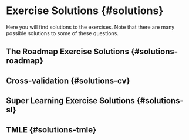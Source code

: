 # Exercise Solutions {#solutions}

Here you will find solutions to the exercises. Note that there are many possible 
solutions to some of these questions.

## The Roadmap Exercise Solutions {#solutions-roadmap}

<!--
Potential solutions to the [Roadmap Exercises](#roadmap-exercises) are listed 
below.

2. What is the objective of the roadmap?
3. Specifying a statistical estimation problem consists of what three steps?
4. Provide a definition and an example for each of the following:

    a. Statistical model 
    b. Target estimand
    c. Estimator
    
7. Provide examples of data under the following scenarios:

    a. The observations are not independent, but are identically distributed.
    b. The observations are neither independent nor identically distributed. 

8. Traditional data analysis concerns  
 
    a. Common data science practice encourages users to "check" models after 
       they have been fit to the data so that if one of the checks fail, then a 
       new model can be fit to the data. Why can this approach be problematic?
    b. Common data science practice lets the type of data at hand dictate the 
       scientific question of interest and the statistical model. Why is this 
       problematic?
-->
## Cross-validation {#solutions-cv}


## Super Learning Exercise Solutions {#solutions-sl}
<!--
### Exercise 1 Solution {#sl3ex1-sol}

Here is a potential solution to the [`sl3` Exercise 1 -- Predicting Myocardial
Infarction with `sl3`](#sl3ex1).


```r
library(data.table)
library(readr)
library(origami)
library(sl3)

db_data <- url(
  "https://raw.githubusercontent.com/benkeser/sllecture/master/chspred.csv"
)
chspred <- read_csv(file = db_data, col_names = TRUE)
```

1. Create an `sl3` task, setting myocardial infarction `mi` as the outcome and
   using all available covariate data.

```r
chspred_task <- make_sl3_Task(
  data = chspred, covariates = head(colnames(chspred), -1), outcome = "mi"
)
```

2. Make a library of seven relatively fast base learning algorithms. Customize 
   tuning parameters for one of your learners. Feel free to use learners from 
   `sl3` or `SuperLearner`.

```r
lasso_learner <- Lrnr_glmnet$new(alpha = 1)
ridge_learner <- Lrnr_glmnet$new(alpha = 0)
enet_learner <- Lrnr_glmnet$new(alpha = 0.5)
glm_fast_learner <- Lrnr_glm_fast$new()
ranger_learner <- Lrnr_ranger$new()
svm_learner <- Lrnr_svm$new()
xgb_learner <- Lrnr_xgboost$new()
# curated_glm_learner uses formula = "mi ~ smoke + beta + waist"
curated_glm_learner <- Lrnr_glm_fast$new(covariates = c("smoke, beta, waist"))
mean_learner <- Lrnr_mean$new() # That is one mean learner!
```

3. Incorporate at least one pipeline with feature selection. Any screener and
   learner(s) can be used.

```r
screen_cor <- make_learner(Lrnr_screener_correlation)
glm_pipeline <- make_learner(Pipeline, screen_cor, glm_fast_learner)
```

4. With the default metalearner and base learners, make the Super Learner (SL) 
   and train it on the task.

```r
# stack learners together
stack <- make_learner(
  Stack,
  glm_pipeline, lasso_learner, ridge_learner, enet_learner,
  curated_glm_learner, mean_learner, glm_fast_learner,
  ranger_learner, svm_learner, xgb_learner
)

# make SL with default metalearner
sl <- Lrnr_sl$new(stack)

# train SL
sl_fit <- sl$train(chspred_task)
```

5. Print your SL fit by calling `print()` with `$`.

```r
sl_fit$print()
```

6. Cross-validate your SL fit to see how well it performs on unseen
   data. Specify a valid loss function to evaluate the SL.

```r
CVsl <- CV_lrnr_sl(sl_fit, chspred_task, loss_loglik_binomial)
CVsl
```

7. Use the `importance()` function to identify the "most important" predictor of
   myocardial infarction, according to `sl3` importance metrics.

```r
varimp <- importance(sl_fit, type = "permute")
varimp %>%
  importance_plot(
    main = "sl3 Variable Importance for Myocardial Infarction Prediction"
  )
```
-->
## TMLE {#solutions-tmle}

